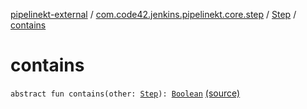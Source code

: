 [pipelinekt-external](../../index.md) / [com.code42.jenkins.pipelinekt.core.step](../index.md) / [Step](index.md) / [contains](./contains.md)

# contains

`abstract fun contains(other: `[`Step`](index.md)`): `[`Boolean`](https://kotlinlang.org/api/latest/jvm/stdlib/kotlin/-boolean/index.html) [(source)](https://github.com/code42/pipelinekt/tree/master/core/src/main/kotlin/com/code42/jenkins/pipelinekt/core/step/Step.kt#L22)